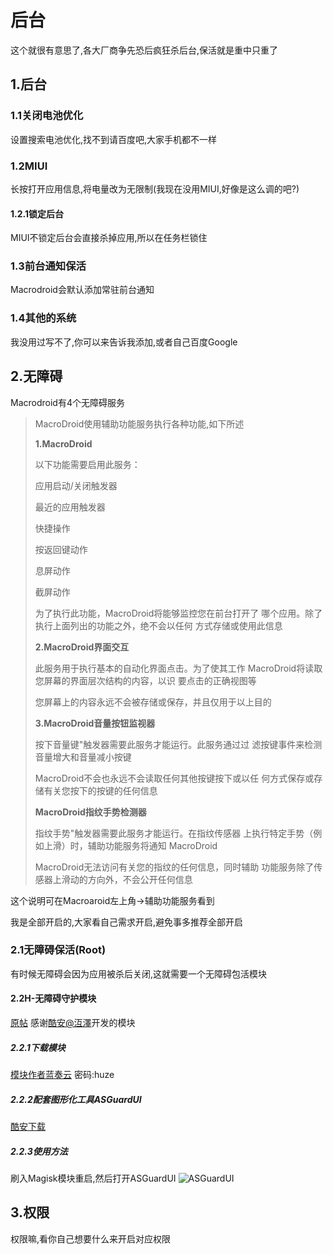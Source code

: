 # 后台
这个就很有意思了,各大厂商争先恐后疯狂杀后台,保活就是重中只重了
## 1.后台
### 1.1关闭电池优化
设置搜索电池优化,找不到请百度吧,大家手机都不一样

### 1.2MIUI
长按打开应用信息,将电量改为无限制(我现在没用MIUI,好像是这么调的吧?)

#### 1.2.1锁定后台
MIUI不锁定后台会直接杀掉应用,所以在任务栏锁住

### 1.3前台通知保活
Macrodroid会默认添加常驻前台通知

### 1.4其他的系统
我没用过写不了,你可以来告诉我添加,或者自己百度Google

## 2.无障碍
Macrodroid有4个无障碍服务
> MacroDroid使用辅助功能服务执行各种功能,如下所述
>
> **1.MacroDroid**
>
> 以下功能需要启用此服务：
>
> 应用启动/关闭触发器
>
> 最近的应用触发器
>
> 快捷操作
>
> 按返回键动作
>
> 息屏动作
>
> 截屏动作
> 
> 为了执行此功能，MacroDroid将能够监控您在前台打开了
哪个应用。除了执行上面列出的功能之外，绝不会以任何
方式存储或使用此信息
>
> **2.MacroDroid界面交互**
>
> 此服务用于执行基本的自动化界面点击。为了使其工作
MacroDroid将读取您屏幕的界面层次结构的内容，以识
要点击的正确视图等
>
> 您屏幕上的内容永远不会被存储或保存，并且仅用于以上目的
>
> **3.MacroDroid音量按钮监视器**
>
> 按下音量键"触发器需要此服务才能运行。此服务通过过
滤按键事件来检测音量增大和音量减小按键
>
> MacroDroid不会也永远不会读取任何其他按键按下或以任
何方式保存或存储有关您按下的按键的任何信息
>
> **MacroDroid指纹手势检测器**
>
> 指纹手势"触发器需要此服务才能运行。在指纹传感器
上执行特定手势（例如上滑）时，辅助功能服务将通知
MacroDroid
>
> MacroDroid无法访问有关您的指纹的任何信息，同时辅助
功能服务除了传感器上滑动的方向外，不会公开任何信息

这个说明可在Macroaroid左上角->辅助功能服务看到

我是全部开启的,大家看自己需求开启,避免事多推荐全部开启

### 2.1无障碍保活(Root)

有时候无障碍会因为应用被杀后关闭,这就需要一个无障碍包活模块

#### 2.2H-无障碍守护模块
[原帖](https://www.coolapk.com/feed/29791757?shareKey=ZGY5YzY0N2UyZjRjNjE5MWY0MzQ~)
感谢[酷安@沍澤](http://www.coolapk.com/u/919184)开发的模块

##### 2.2.1下载模块

[模块作者蓝奏云](https://venmzvi.lanzoui.com/ifZVltnh2ne)
密码:huze

##### 2.2.2配套图形化工具ASGuardUI

[酷安下载](https://www.coolapk.com/apk/com.huze.ASGuardUI)

##### 2.2.3使用方法

刷入Magisk模块重启,然后打开ASGuardUI
![ASGuardUI](https://cdn.jsdelivr.net/gh/Goojoe/picgo/macrodroid/ASGuardUI.jpg)

## 3.权限
权限嘛,看你自己想要什么来开启对应权限
